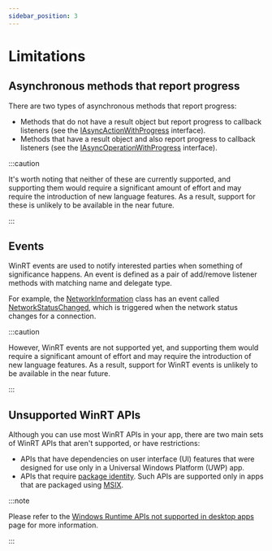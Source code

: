 ```yaml
---
sidebar_position: 3
---
```


# Limitations

## Asynchronous methods that report progress

There are two types of asynchronous methods that report progress:

- Methods that do not have a result object but report progress to callback
  listeners (see the [IAsyncActionWithProgress] interface).
- Methods that have a result object and also report progress to callback
  listeners (see the [IAsyncOperationWithProgress] interface).

:::caution

It's worth noting that neither of these are currently supported, and supporting
them would require a significant amount of effort and may require the
introduction of new language features. As a result, support for these is
unlikely to be available in the near future.

:::

## Events

WinRT events are used to notify interested parties when something of
significance happens. An event is defined as a pair of add/remove listener
methods with matching name and delegate type.

For example, the [NetworkInformation] class has an event called
[NetworkStatusChanged], which is triggered when the network status changes for
a connection.

:::caution

However, WinRT events are not supported yet, and supporting them would require
a significant amount of effort and may require the introduction of new language
features. As a result, support for WinRT events is unlikely to be available in
the near future.

:::

## Unsupported WinRT APIs

Although you can use most WinRT APIs in your app, there are two main sets of
WinRT APIs that aren't supported, or have restrictions:

- APIs that have dependencies on user interface (UI) features that were
  designed for use only in a Universal Windows Platform (UWP) app.
-	APIs that require [package identity]. Such APIs are supported only in apps
	that are packaged using [MSIX].

:::note

Please refer to the [Windows Runtime APIs not supported in desktop apps] page
for more information.

:::

[IAsyncActionWithProgress]: https://learn.microsoft.com/en-us/uwp/api/windows.foundation.iasyncactionwithprogress-1
[IAsyncOperationWithProgress]: https://learn.microsoft.com/en-us/uwp/api/windows.foundation.iasyncoperationwithprogress-2
[MSIX]: https://learn.microsoft.com/en-us/windows/msix/
[NetworkInformation]: https://learn.microsoft.com/en-us/uwp/api/windows.networking.connectivity.networkinformation
[NetworkStatusChanged]: https://learn.microsoft.com/en-us/uwp/api/windows.networking.connectivity.networkinformation.networkstatuschanged
[package identity]: https://learn.microsoft.com/en-us/windows/apps/desktop/modernize/package-identity-overview
[Windows Runtime APIs not supported in desktop apps]: https://learn.microsoft.com/en-us/windows/apps/desktop/modernize/desktop-to-uwp-supported-api
